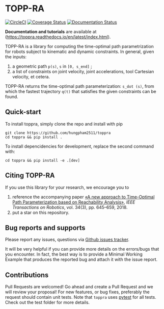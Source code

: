 # TOPP-RA
[![CircleCI](https://circleci.com/gh/hungpham2511/toppra.svg?style=svg)](https://circleci.com/gh/hungpham2511/toppra)
[![Coverage Status](https://coveralls.io/repos/github/hungpham2511/toppra/badge.svg?branch=master)](https://coveralls.io/github/hungpham2511/toppra?branch=master)
[![Documentation Status](https://readthedocs.org/projects/toppra/badge/?version=latest)](https://toppra.readthedocs.io/en/latest/?badge=latest)

**Documentation and tutorials** are available at (https://toppra.readthedocs.io/en/latest/index.html).

TOPP-RA is a library for computing the time-optimal path parametrization for robots subject to kinematic and dynamic constraints. 
In general, given the inputs:

1. a geometric path `p(s)`, `s` in `[0, s_end]` ;
2. a list of constraints on joint velocity, joint accelerations, tool Cartesian velocity, et cetera.

TOPP-RA returns the time-optimal path parameterization: `s_dot (s)`, from which the fastest trajectory `q(t)` that satisfies the given
constraints can be found.

## Quick-start

To install toppra, simply clone the repo and install with pip

``` shell
git clone https://github.com/hungpham2511/toppra
cd toppra && pip install .
```

To install depencidencies for development, replace the second command with:
``` shell
cd toppra && pip install -e .[dev]
```

## Citing TOPP-RA
If you use this library for your research, we encourage you to 

1. reference the accompanying paper [«A new approach to Time-Optimal Path Parameterization based on Reachability Analysis»](https://www.researchgate.net/publication/318671280_A_New_Approach_to_Time-Optimal_Path_Parameterization_Based_on_Reachability_Analysis), *IEEE Transactions on Robotics*, vol. 34(3), pp. 645–659, 2018.
2. put a star on this repository.


## Bug reports and supports
Please report any issues, questions via [Github issues tracker](https://github.com/hungpham2511/toppra/issues).

It will be very helpful if you can provide more details on the
errors/bugs that you encounter. In fact, the best way is to provide a
Minimal Working Example that produces the reported bug and attach it
with the issue report.

## Contributions

Pull Requests are welcomed! Go ahead and create a Pull Request and we will review your proposal! For new features, or bug fixes, preferably the request should contain unit tests. Note that `toppra` uses [pytest](https://docs.pytest.org/en/latest/contents.html) for all tests. Check out the test folder for more details.
